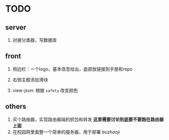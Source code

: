 # TODO

## server

1. 对接分类器，写数据库

## front
1. 侧边栏：一个logo，基本信息给出，底部放链接到手册和repo

2. 右侧主题添加滑块
3. view-json: 根据 `safety` 改变颜色

## others

1. 买个路由器，实现路由器端的抓包和转发 **这里需要讨论到底要不要跑在路由器上面**
2. 在校园网里面整一个简单的服务器，用于部署 *buzhaoji*
